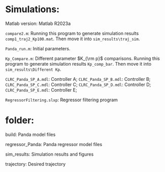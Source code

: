 # Simulations:
Matlab version: Matlab R2023a

``compare2.m``:
Running this program to generate simulation results ``comp1_traj2_Kp100.mat``. Then move it into ``sim_results\traj_sim``.

``Panda_run.m``:
Initial parameters.

``Kp_Compare.m``:
Different parameter $K_{\rm p}$ comparisons. Running this program to generate simulation results ``Kp_comp_bar``. Then move it into ``sim_results\Different Kp``.

``CLRC_Panda_SP_A.mdl``: Controller A;
``CLRC_Panda_SP_B.mdl``: Controller B;
``CLRC_Panda_SP_C.mdl``: Controller C;
``CLRC_Panda_SP_D.mdl``: Controller D;
``CLRC_Panda_SP_E.mdl``: Controller E;

``RegressorFiltering.slxp``: Regressor filtering program

# folder:

build:
Panda model files

regressor_Panda:
Panda regressor model files

sim_results:
Simulation results and figures

trajectory:
Desired trajectory

